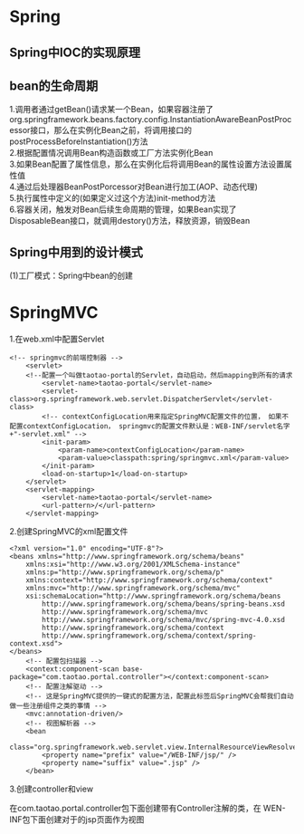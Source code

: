 # Spring
## Spring中IOC的实现原理

## bean的生命周期

1.调用者通过getBean()请求某一个Bean，如果容器注册了org.springframework.beans.factory.config.InstantiationAwareBeanPostProcessor接口，那么在实例化Bean之前，将调用接口的postProcessBeforeInstantiation()方法<br>
2.根据配置情况调用Bean构造函数或工厂方法实例化Bean<br>
3.如果Bean配置了属性信息，那么在实例化后将调用Bean的属性设置方法设置属性值<br>
4.通过后处理器BeanPostPorcessor对Bean进行加工(AOP、动态代理)<br>
5.执行属性中定义的(如果定义过这个方法)init-method方法<br>
6.容器关闭，触发对Bean后续生命周期的管理，如果Bean实现了DisposableBean接口，就调用destory()方法，释放资源，销毁Bean


## Spring中用到的设计模式

(1)工厂模式：Spring中bean的创建
# SpringMVC

1.在web.xml中配置Servlet
```
<!-- springmvc的前端控制器 -->
    <servlet>
    <!--配置一个叫做taotao-portal的Servlet，自动启动，然后mapping到所有的请求
        <servlet-name>taotao-portal</servlet-name>
        <servlet-class>org.springframework.web.servlet.DispatcherServlet</servlet-class>
        <!-- contextConfigLocation用来指定SpringMVC配置文件的位置， 如果不配置contextConfigLocation， springmvc的配置文件默认是：WEB-INF/servlet名字+"-servlet.xml" -->
        <init-param>
            <param-name>contextConfigLocation</param-name>
            <param-value>classpath:spring/springmvc.xml</param-value>
        </init-param>
        <load-on-startup>1</load-on-startup>
    </servlet>
    <servlet-mapping>
        <servlet-name>taotao-portal</servlet-name>
        <url-pattern>/</url-pattern>
    </servlet-mapping>
```

2.创建SpringMVC的xml配置文件
```
<?xml version="1.0" encoding="UTF-8"?>
<beans xmlns="http://www.springframework.org/schema/beans"
    xmlns:xsi="http://www.w3.org/2001/XMLSchema-instance" 
    xmlns:p="http://www.springframework.org/schema/p"
    xmlns:context="http://www.springframework.org/schema/context"
    xmlns:mvc="http://www.springframework.org/schema/mvc"
    xsi:schemaLocation="http://www.springframework.org/schema/beans 
        http://www.springframework.org/schema/beans/spring-beans.xsd
        http://www.springframework.org/schema/mvc 
        http://www.springframework.org/schema/mvc/spring-mvc-4.0.xsd
        http://www.springframework.org/schema/context 
        http://www.springframework.org/schema/context/spring-context.xsd">
</beans>
    <!-- 配置包扫描器 -->    
    <context:component-scan base-package="com.taotao.portal.controller"></context:component-scan>
    <!-- 配置注解驱动 -->
    <!-- 这是SpringMVC提供的一键式的配置方法，配置此标签后SpringMVC会帮我们自动做一些注册组件之类的事情 -->
    <mvc:annotation-driven/>
    <!-- 视图解析器 -->
    <bean
        class="org.springframework.web.servlet.view.InternalResourceViewResolver">
        <property name="prefix" value="/WEB-INF/jsp/" />
        <property name="suffix" value=".jsp" />
    </bean>
```

3.创建controller和view

在com.taotao.portal.controller包下面创建带有Controller注解的类，在    WEN-INF包下面创建对于的jsp页面作为视图